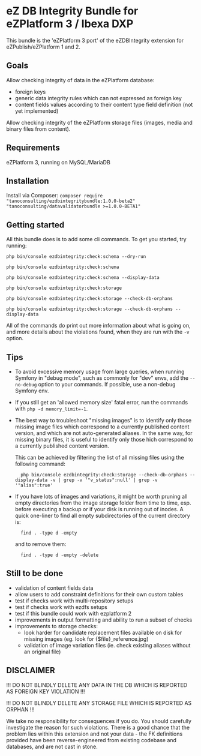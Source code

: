 eZ DB Integrity Bundle for eZPlatform 3 / Ibexa DXP
===================================================

This bundle is the 'eZPlatform 3 port' of the eZDBIntegrity extension for eZPublish/eZPlatform 1 and 2.

Goals
-----

Allow checking integrity of data in the eZPlatform database:
- foreign keys
- generic data integrity rules which can not expressed as foreign key
- content fields values according to their content type field definition (not yet implemented)

Allow checking integrity of the eZPlatform storage files (images, media and binary files from content).

Requirements
------------

eZPlatform 3, running on MySQL/MariaDB

Installation
------------

Install via Composer: `composer require "tanoconsulting/ezdbintegritybundle:1.0.0-beta2" "tanoconsulting/datavalidatorbundle >=1.0.0-BETA1"`

Getting started
---------------

All this bundle does is to add some cli commands. To get you started, try running:

    php bin/console ezdbintegrity:check:schema --dry-run

    php bin/console ezdbintegrity:check:schema

    php bin/console ezdbintegrity:check:schema --display-data

    php bin/console ezdbintegrity:check:storage

    php bin/console ezdbintegrity:check:storage --check-db-orphans

    php bin/console ezdbintegrity:check:storage --check-db-orphans --display-data

All of the commands do print out more information about what is going on, and more details about the violations found,
when they are run with the `-v` option.

Tips
----

- To avoid excessive memory usage from large queries, when running Symfony in "debug mode", such as commonly for "dev" envs,
  add the `--no-debug` option to your commands. If possible, use a non-debug Symfony env.

- If you still get an 'allowed memory size' fatal error, run the commands with `php -d memory_limit=-1`.

- The best way to troubleshoot "missing images" is to identify only those missing image files which correspond to a currently
  published content version, and which are not auto-generated aliases.
  In the same way, for missing binary files, it is useful to identify only those hich correspond to a currently published
  content version.

  This can be achieved by filtering the list of all missing files using the following command:

        php bin/console ezdbintegrity:check:storage --check-db-orphans --display-data -v | grep -v '"v_status":null' | grep -v '"alias":true'

- If you have lots of images and variations, it might be worth pruning all empty directories from the image storage folder
  from time to time, esp. before executing a backup or if your disk is running out of inodes.
  A quick one-liner to find all empty subdirectories of the current directory is:

        find . -type d -empty

  and to remove them:

        find . -type d -empty -delete

Still to be done
----------------

- validation of content fields data
- allow users to add constraint definitions for their own custom tables
- test if checks work with multi-repository setups
- test if checks work with ezdfs setups
- test if this bundle could work with ezplatform 2
- improvements in output formatting and ability to run a subset of checks
- improvements to storage checks:
  - look harder for candidate replacement files available on disk for missing images (eg. look for {$file}_reference.jpg)
  - validation of image variation files (ie. check existing aliases without an original file)

DISCLAIMER
----------

!!! DO NOT BLINDLY DELETE ANY DATA IN THE DB WHICH IS REPORTED AS FOREIGN KEY VIOLATION !!!

!!! DO NOT BLINDLY DELETE ANY STORAGE FILE WHICH IS REPORTED AS ORPHAN !!!

We take no responsibility for consequences if you do. You should carefully investigate the reason for such violations.
There is a good chance that the problem lies within this extension and not your data - the FK definitions provided have
been reverse-engineered from existing codebase and databases, and are not cast in stone.
